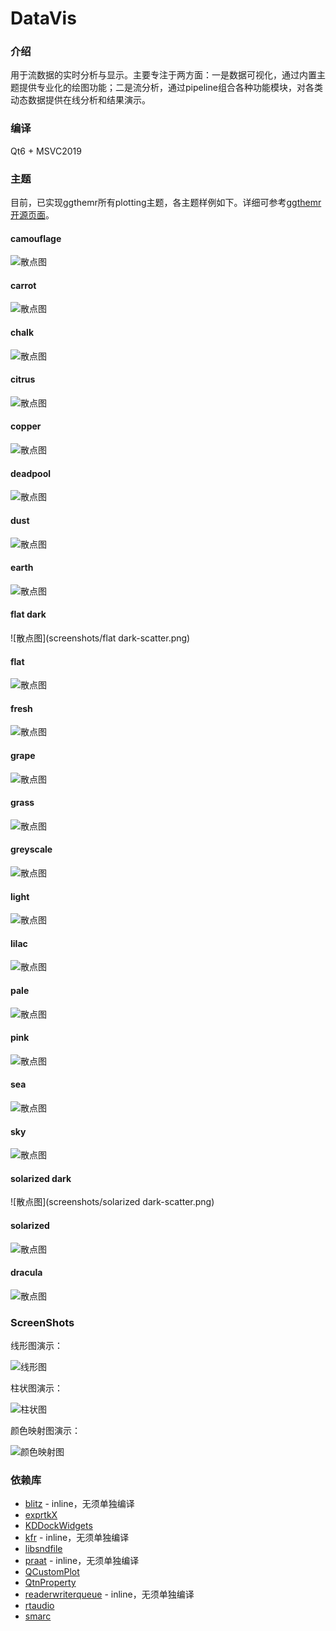 # DataVis

### 介绍
用于流数据的实时分析与显示。主要专注于两方面：一是数据可视化，通过内置主题提供专业化的绘图功能；二是流分析，通过pipeline组合各种功能模块，对各类动态数据提供在线分析和结果演示。

### 编译
Qt6 + MSVC2019

### 主题
目前，已实现ggthemr所有plotting主题，各主题样例如下。详细可参考[ggthemr开源页面](https://github.com/Mikata-Project/ggthemr)。

#### camouflage

![散点图](screenshots/camouflage-scatter.png)

#### carrot

![散点图](screenshots/carrot-scatter.png)

#### chalk

![散点图](screenshots/chalk-scatter.png)

#### citrus

![散点图](screenshots/citrus-scatter.png)

#### copper

![散点图](screenshots/copper-scatter.png)

#### deadpool

![散点图](screenshots/deadpool-scatter.png)

#### dust

![散点图](screenshots/dust-scatter.png)

#### earth

![散点图](screenshots/earth-scatter.png)

#### flat dark

![散点图](screenshots/flat dark-scatter.png)

#### flat

![散点图](screenshots/flat-scatter.png)

#### fresh

![散点图](screenshots/fresh-scatter.png)

#### grape

![散点图](screenshots/grape-scatter.png)

#### grass

![散点图](screenshots/grass-scatter.png)

#### greyscale

![散点图](screenshots/greyscale-scatter.png)

#### light

![散点图](screenshots/light-scatter.png)

#### lilac

![散点图](screenshots/lilac-scatter.png)

#### pale

![散点图](screenshots/pale-scatter.png)

#### pink

![散点图](screenshots/pink-scatter.png)

#### sea

![散点图](screenshots/sea-scatter.png)

#### sky

![散点图](screenshots/sky-scatter.png)

#### solarized dark

![散点图](screenshots/solarized dark-scatter.png)

#### solarized

![散点图](screenshots/solarized-scatter.png)

#### dracula

![散点图](screenshots/dracula-scatter.png)

### ScreenShots

线形图演示：

![线形图](screenshots/line_plot.gif)

柱状图演示：

![柱状图](screenshots/bar_plot.gif)

颜色映射图演示：

![颜色映射图](screenshots/color_map.gif)

### 依赖库
- [blitz](https://github.com/blitzpp/blitz/) - inline，无须单独编译
- [exprtkX](https://gitee.com/koala999/exprtk-x/)
- [KDDockWidgets](https://github.com/KDAB/KDDockWidgets/)
- [kfr](https://www.kfr.dev/) - inline，无须单独编译
- [libsndfile](http://libsndfile.github.io/libsndfile/)
- [praat](https://www.fon.hum.uva.nl/praat/) - inline，无须单独编译
- [QCustomPlot](https://www.qcustomplot.com/)
- [QtnProperty](https://github.com/koala999cn/QtnProperty/)
- [readerwriterqueue](https://github.com/cameron314/readerwriterqueue/) - inline，无须单独编译
- [rtaudio](http://www.music.mcgill.ca/~gary/rtaudio/)
- [smarc](http://audio-smarc.sourceforge.net/)